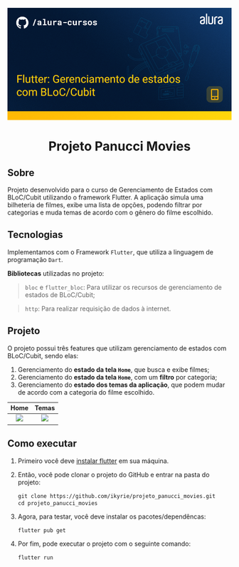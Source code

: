![](images_readme/capa.png)

<h1 align="center"> Projeto Panucci Movies </h1>

## Sobre

Projeto desenvolvido para o curso de Gerenciamento de Estados com BLoC/Cubit utilizando o framework Flutter. A aplicação simula uma bilheteria de filmes, exibe uma lista de opções, podendo filtrar por categorias e muda temas de acordo com o gênero do filme escolhido.

## Tecnologias

Implementamos com o Framework `Flutter`, que utiliza a linguagem de programação `Dart`.

**Bibliotecas** utilizadas no projeto:

> `bloc` e `flutter_bloc`: Para utilizar os recursos de gerenciamento de estados de BLoC/Cubit;

> `http`: Para realizar requisição de dados à internet.

## Projeto

O projeto possui três features que utilizam gerenciamento de estados com BLoC/Cubit, sendo elas:

1. Gerenciamento do **estado da tela `Home`**, que busca e exibe filmes;
2. Gerenciamento do **estado da tela `Home`**, com um **filtro** por categoria;
3. Gerenciamento do **estado dos temas da aplicação**, que podem mudar de acordo com a categoria do filme escolhido.

|            Home             |             Temas             |
| :-------------------------: | :---------------------------: |
| ![](images_readme/home.gif) | ![](images_readme/themes.gif) |

## Como executar

1. Primeiro você deve [instalar flutter](https://docs.flutter.dev/get-started/install) em sua máquina.

2. Então, você pode clonar o projeto do GitHub e entrar na pasta do projeto:

   ```shell
   git clone https://github.com/ikyrie/projeto_panucci_movies.git
   cd projeto_panucci_movies
   ```

3. Agora, para testar, você deve instalar os pacotes/dependêncas:

   ```shell
   flutter pub get
   ```

4. Por fim, pode executar o projeto com o seguinte comando:

   ```shell
   flutter run
   ```
